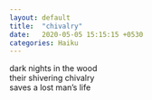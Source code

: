```yaml
---
layout: default
title:  "chivalry"
date:   2020-05-05 15:15:15 +0530
categories: Haiku
---
```

dark nights in the wood<br>
their shivering chivalry<br>
saves a lost man’s life